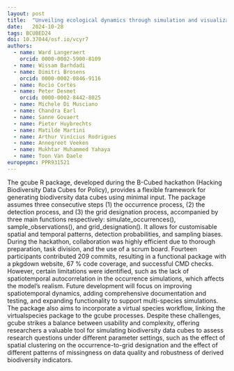 ```yaml
---
layout: post
title:  "Unveiling ecological dynamics through simulation and visualization of biodiversity data cubes"
date:   2024-10-28
tags: BCUBED24
doi: 10.37044/osf.io/vcyr7
authors:
  - name: Ward Langeraert
    orcid: 0000-0002-5900-8109
  - name: Wissam Barhdadi
  - name: Dimitri Brosens
    orcid: 0000-0002-0846-9116
  - name: Rocìo Cortès
  - name: Peter Desmet
    orcid: 0000-0002-8442-8025
  - name: Michele Di Musciano
  - name: Chandra Earl
  - name: Sanne Govaert
  - name: Pieter Huybrechts
  - name: Matilde Martini
  - name: Arthur Vinícius Rodrigues
  - name: Annegreet Veeken
  - name: Mukhtar Muhammed Yahaya
  - name: Toon Van Daele
europepmc: PPR931521
---
```


The gcube R package, developed during the B-Cubed hackathon (Hacking Biodiversity Data Cubes for Policy), provides a flexible framework for generating biodiversity data cubes using minimal input. The package assumes three consecutive steps (1) the occurrence process, (2) the detection process, and (3) the grid designation process, accompanied by three main functions respectively: simulate_occurrences(), sample_observations(), and grid_designation(). It allows for customisable spatial and temporal patterns, detection probabilities, and sampling biases. During the hackathon, collaboration was highly efficient due to thorough preparation, task division, and the use of a scrum board. Fourteen participants contributed 209 commits, resulting in a functional package with a pkgdown website, 67 % code coverage, and successful CMD checks. However, certain limitations were identified, such as the lack of spatiotemporal autocorrelation in the occurrence simulations, which affects the model’s realism. Future development will focus on improving spatiotemporal dynamics, adding comprehensive documentation and testing, and expanding functionality to support multi-species simulations. The package also aims to incorporate a virtual species workflow, linking the virtualspecies package to the gcube processes. Despite these challenges, gcube strikes a balance between usability and complexity, offering researchers a valuable tool for simulating biodiversity data cubes to assess research questions under different parameter settings, such as the effect of spatial clustering on the occurrence-to-grid designation and the effect of different patterns of missingness on data quality and robustness of derived biodiversity indicators.

